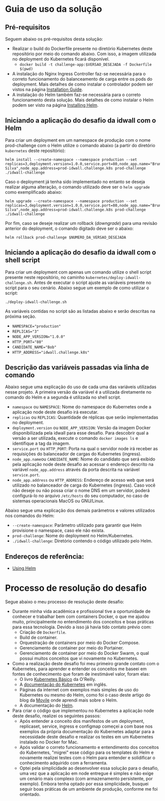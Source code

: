 # Guia de uso da solução

## Pré-requisitos

Seguem abaixo os pré-requisitos desta solução:

* Realizar o build do Dockerfile presente no diretório Kubernetes deste repositório por meio do comando abaixo. Com isso, a imagem utilizada no deployment do Kubernetes ficará disponível.
    * `docker build -t challenge-app:$VERSAO_DESEJADA -f Dockerfile $(pwd)`
* A instalação do Nginx Ingress Controller faz-se necessária para o correto funcionamento do balanceamento de carga entre os pods do deployment. Mais detalhes de como instalar o controlador podem ser vistos na página [Installation Guide](https://kubernetes.github.io/ingress-nginx/deploy/).
* A instalação do Helm também faz-se necessária para o correto funcionamento desta solução. Mais detalhes de como instalar o Helm podem ser visto na página [Installing Helm](https://helm.sh/docs/intro/install/).

## Iniciando a aplicação do desafio da idwall com o Helm

Para criar um deployment em um namespace de produção com o nome prod-challenge com o Helm utilize o comando abaixo (a partir do diretório `kubernetes` deste repositório):

```
helm install --create-namespace --namespace production --set replicas=3,deployment.version=1.0.0,service.port=80,node_app.name="Bruno Silva",node_app.address=prod-idwall.challenge.k8s prod-challenge ./idwall-challenge
```

Caso o deployment já tenha sido implementado no entanto se deseja realizar alguma alteração, o comando utilizado deve ser o `helm upgrade` como exemplificado abaixo:

```
helm upgrade --create-namespace --namespace production --set replicas=3,deployment.version=1.0.0,service.port=80,node_app.name="Bruno Silva",node_app.address=prod-idwall.challenge.k8s prod-challenge ./idwall-challenge
```

Por fim, caso se deseje realizar um rollback (*downgrade*) para uma revisão anterior do deployment, o comando digitado deve ser o abaixo:

```
helm rollback prod-challenge $NUMERO_DA_VERSAO_DESEJADA
```

## Iniciando a aplicação do desafio da idwall com o shell script

Para criar um deployment com apenas um comando utilize o shell script presente neste repositório, no caminho `kubernetes/deploy-idwall-challenge.sh`. Antes de executar o script ajuste as variáveis presente no script para o seu cenário. Abaixo segue um exemplo de como utilizar o script:

```
./deploy-idwall-challenge.sh
```

As variáveis contidas no script são as listadas abaixo e serão descritas na próxima seção.

* `NAMESPACE="production"`
* `REPLICAS="3"`
* `NODE_APP_VERSION="1.0.0"`
* `HTTP_PORT="80"`
* `CANDIDATE_NAME="Bob"`
* `HTTP_ADDRESS="idwall.challenge.k8s"`

## Descrição das variáveis passadas via linha de comando

Abaixo segue uma explicação do uso de cada uma das variáveis utilizadas nesse projeto. A primeira versão da variável é a utilizada diretamente no comando do Helm e a segunda é utilizada no shell script.

* `namespace` ou `NAMESPACE`: Nome do namespace do Kubernetes onde a aplicação node deste desafio irá executar.
* `replicas` ou `REPLICAS`: Quantidade de réplicas que serão implementadas no deployment.
* `deployment.version` ou `NODE_APP_VERSION`: Versão da imagem Docker disponibilizada pela idwall para esse desafio. Para descobrir qual a versão a ser utilizada, execute o comando `docker images ls` e identifique a tag da imagem.
* `service.port` ou `HTTP_PORT`: Porta na qual o servidor node irá receber as requisições do balanceador de cargas do Kubernetes (ingress).
* `node_app.name`ou `CANDIDATE_NAME`: Nome do candidato que será exibido pela aplicação node deste desafio ao acessar o endereço descrito na variável `node_app.address` através da porta descrita na variável `service.port`.
* `node_app.address` ou `HTTP_ADDRESS`: Endereço de acesso web que será utilizado no balanceador de carga do Kubernetes (ingress). Caso você não deseje ou não possa criar o nome DNS em um servidor, poderá configurá-lo no arquivo `/etc/hosts` do seu computador, no caso de sistemas operacionais MacOS ou GNU/Linux.

Abaixo segue uma explicação dos demais parâmetros e valores utilizados nos comandos do Helm: 
* `--create-namespace`: Parâmetro utilizado para garantir que Helm provisione o namespace, caso ele não exista.
* `prod-challenge`: Nome do deployment no Helm/Kubernetes.
* `./idwall-challenge`: Diretório contendo o código utilizado pelo Helm.

## Endereços de referência:

* [Using Helm](https://helm.sh/docs/intro/using_helm/)

# Processo de resolução do desafio

Segue abaixo o meu processo de resolução deste desafio:

* Durante minha vida acadêmica e profissional tive a oportunidade de conhecer e trabalhar bem com containers Docker, o que me ajudou muito, principalmente no entendimento dos conceitos e boas práticas para essa tecnologia. Devido a isso já havia tido contato prévio com:
    * Criação de `Dockerfile`.
    * Build de container.
    * Orquestração de containers por meio do Docker Compose.
    * Gerenciamento de container por meio do Portainer.
    * Gerenciamento de container por meio do Docker Swarm, o qual possui muitos conceitos que vi novamente no Kubernetes.
* Como a realização deste desafio foi meu primeiro grande contato com o Kubernetes, para aprender e entender os conceitos me baseei em fontes de conhecimento que foram de inestimável valor, foram elas:
    * O livro [Kubernetes Básico](https://novatec.com.br/livros/kubernetes-basico/) da O'Reilly.
    * A [documentação do Kubernetes](https://kubernetes.io/docs/home/) em inglês.
    * Páginas da internet com exemplos mais simples de uso do Kubernetes ou mesmo do Helm, como foi o caso deste artigo do blog da [Movile](https://movile.blog/empacotando-aplicacoes-kubernetes-com-helm/) onde aprendi mais sobre o Helm.
    * A documentação do [Helm](https://helm.sh/docs/).
* Para criar o código que implementou no Kubernetes a aplicação node deste desafio, realizei os seguintes passos:
    * Após entender a conceito dos manifestos de um deployment, replicaset, service, ingress e configmap começei a com base nos exemplos da própria documentação do Kubernetes adaptar para a necessidade deste desafio e realizar os testes em um Kubernetes instalado no Docker for Mac.
    * Após validar o correto funcionamento e entendimento dos conceitos do Kubernetes, "migrei" esse código para os templates do Helm e novamente realizei testes com o Helm para entender e solidificar o conhecimento adquirido com a ferramenta.
    * Optei pela simplicidade ao desenvolver essa solução para o desafio, uma vez que a aplicação em node entregue é simples e não exige um cenário mais complexo (com armazenamento persistente, por exemplo). Embora tenha optado por essa simplicidade, busquei seguir boas práticas de um ambiente de produção, conforme me foi orientado.
